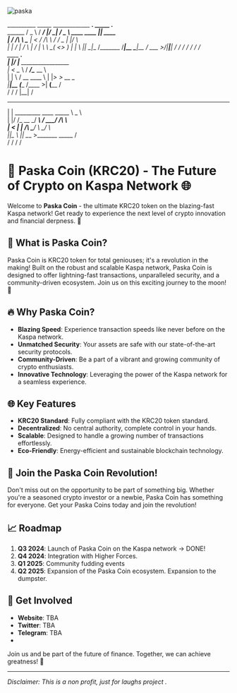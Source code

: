 ![paska](https://github.com/user-attachments/assets/29ffeca8-35ef-4e37-9bc3-f0bdc5ee8375)



__________  _____    _____________  __.  _____                 .__         
\______   \/  _  \  /   _____/    |/ _| /  _  \     ____  ____ |__| ____   
 |     ___/  /_\  \ \_____  \|      <  /  /_\  \  _/ ___\/  _ \|  |/    \  
 |    |  /    |    \/        \    |  \/    |    \ \  \__(  <_> )  |   |  \ 
 |____|  \____|__  /_______  /____|__ \____|__  /  \___  >____/|__|___|  / 
                 \/        \/        \/       \/       \/              \/  
 ____  __.                                                                 
|    |/ _|____    _________________                                        
|      < \__  \  /  ___/\____ \__  \                                       
|    |  \ / __ \_\___ \ |  |_> > __ \_                                     
|____|__ (____  /____  >|   __(____  /                                     
        \/    \/     \/ |__|       \/                                      
 __                   _______________                                      
|  | _________   ____ \_____  \   _  \                                     
|  |/ /\_  __ \_/ ___\ /  ____/  /_\  \                                    
|    <  |  | \/\  \___/       \  \_/   \                                   
|__|_ \ |__|    \___  >_______ \_____  /                                   
     \/             \/        \/     \/                                    




# 🚀 Paska Coin (KRC20) - The Future of Crypto on Kaspa Network 🌐 

Welcome to **Paska Coin** - the
 ultimate KRC20 token on the blazing-fast Kaspa network! Get ready to experience the next level of crypto innovation and financial derpness. 🌟

## 🌟 What is Paska Coin?

Paska Coin is KRC20 token for total geniouses; it's a revolution in the making! Built on the robust and scalable Kaspa network, Paska Coin is designed to offer lightning-fast transactions, unparalleled security, and a community-driven ecosystem. Join us on this exciting journey to the moon! 🚀

## 🔥 Why Paska Coin?

- **Blazing Speed**: Experience transaction speeds like never before on the Kaspa network.
- **Unmatched Security**: Your assets are safe with our state-of-the-art security protocols.
- **Community-Driven**: Be a part of a vibrant and growing community of crypto enthusiasts.
- **Innovative Technology**: Leveraging the power of the Kaspa network for a seamless experience.

## 🌐 Key Features

- **KRC20 Standard**: Fully compliant with the KRC20 token standard.
- **Decentralized**: No central authority, complete control in your hands.
- **Scalable**: Designed to handle a growing number of transactions effortlessly.
- **Eco-Friendly**: Energy-efficient and sustainable blockchain technology.

## 🚀 Join the Paska Coin Revolution!

Don't miss out on the opportunity to be part of something big. Whether you're a seasoned crypto investor or a newbie, Paska Coin has something for everyone. Get your Paska Coins today and join the revolution!

## 📈 Roadmap

1. **Q3 2024**: Launch of Paska Coin on the Kaspa network -> DONE!
2. **Q4 2024**: Integration with Higher Forces.
3. **Q1 2025**: Community fudding events
4. **Q2 2025**: Expansion of the Paska Coin ecosystem. Expansion to the dumpster.

## 🤝 Get Involved

- **Website**: TBA
- **Twitter**: TBA
- **Telegram**: TBA
-

Join us and be part of the future of finance. Together, we can achieve greatness! 🌟

---

*Disclaimer: This is a non profit, just for laughs project .*
